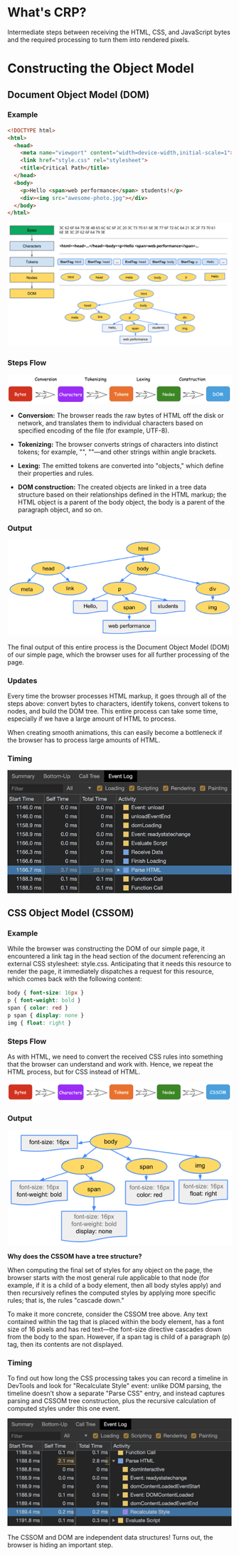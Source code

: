 # What's CRP?

Intermediate steps between receiving the HTML, CSS, and JavaScript bytes and the required processing to turn them into rendered pixels.

# Constructing the Object Model

## Document Object Model (DOM)

### Example

```html
<!DOCTYPE html>
<html>
  <head>
    <meta name="viewport" content="width=device-width,initial-scale=1">
    <link href="style.css" rel="stylesheet">
    <title>Critical Path</title>
  </head>
  <body>
    <p>Hello <span>web performance</span> students!</p>
    <div><img src="awesome-photo.jpg"></div>
  </body>
</html>
```

![dom-full-process](./images/dom-full-process.png)

### Steps Flow

![dom-process-flow](./images/dom-process-flow.png)

- **Conversion:** The browser reads the raw bytes of HTML off the disk or network, and translates them to individual characters based on specified encoding of the file (for example, UTF-8).

- **Tokenizing:** The browser converts strings of characters into distinct tokens; for example, "<html>", "<body>"—and other strings within angle brackets.
  
- **Lexing:** The emitted tokens are converted into "objects," which define their properties and rules.

- **DOM construction:** The created objects are linked in a tree data structure based on their relationships defined in the HTML markup; the HTML object is a parent of the body object, the body is a parent of the paragraph object, and so on.

### Output

![dom-tree](./images/dom-tree.png)

The final output of this entire process is the Document Object Model (DOM) of our simple page, which the browser uses for all further processing of the page.

### Updates

Every time the browser processes HTML markup, it goes through all of the steps above: convert bytes to characters, identify tokens, convert tokens to nodes, and build the DOM tree. This entire process can take some time, especially if we have a large amount of HTML to process.

When creating smooth animations, this can easily become a bottleneck if the browser has to process large amounts of HTML.

### Timing

![dom-process-time](./images/dom-process-time.png)

## CSS Object Model (CSSOM)

### Example

While the browser was constructing the DOM of our simple page, it encountered a link tag in the head section of the document referencing an external CSS stylesheet: style.css. Anticipating that it needs this resource to render the page, it immediately dispatches a request for this resource, which comes back with the following content:

```css
body { font-size: 16px }
p { font-weight: bold }
span { color: red }
p span { display: none }
img { float: right }
```

### Steps Flow

As with HTML, we need to convert the received CSS rules into something that the browser can understand and work with. Hence, we repeat the HTML process, but for CSS instead of HTML.

![cssom-process-flow](./images/cssom-process-flow.png)

### Output

![cssom-tree](./images/cssom-tree.png)

**Why does the CSSOM have a tree structure?**

When computing the final set of styles for any object on the page, the browser starts with the most general rule applicable to that node (for example, if it is a child of a body element, then all body styles apply) and then recursively refines the computed styles by applying more specific rules; that is, the rules "cascade down."

To make it more concrete, consider the CSSOM tree above. Any text contained within the <span> tag that is placed within the body element, has a font size of 16 pixels and has red text—the font-size directive cascades down from the body to the span. However, if a span tag is child of a paragraph (p) tag, then its contents are not displayed.
  
### Timing

To find out how long the CSS processing takes you can record a timeline in DevTools and look for "Recalculate Style" event: unlike DOM parsing, the timeline doesn’t show a separate "Parse CSS" entry, and instead captures parsing and CSSOM tree construction, plus the recursive calculation of computed styles under this one event.

![cssom-process-time](./images/cssom-process-time.png)

The CSSOM and DOM are independent data structures! Turns out, the browser is hiding an important step.
